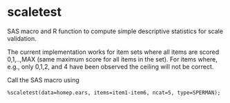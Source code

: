 # scaletest
SAS macro and R function to compute simple descriptive statistics for scale validation.

The current implementation works for item sets where all items are scored 0,1,..,MAX (same maximum score for all items in the set). For items where, e.g., only 0,1,2, and 4 have been observed the ceiling will not be correct.

Call the SAS macro using

```
%scaletest(data=homep.ears, items=item1-item6, ncat=5, type=SPERMAN);
```
